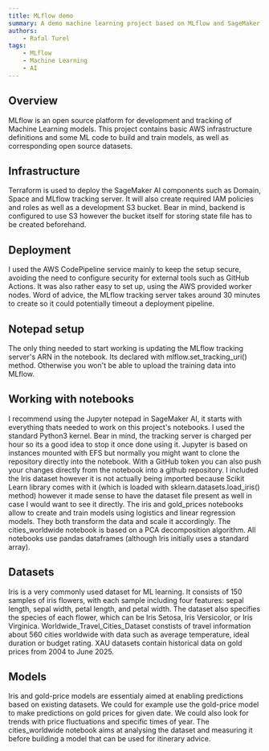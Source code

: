 ```yaml
---
title: MLflow demo
summary: A demo machine learning project based on MLflow and SageMaker AI
authors:
    - Rafal Turel
tags:
    - MLflow
    - Machine Learning
    - AI
---
```


## Overview

MLflow is an open source platform for development and tracking of Machine Learning models. This project contains basic AWS infrastructure definitions and some ML code to build and train models, as well as corresponding open source datasets.

## Infrastructure

Terraform is used to deploy the SageMaker AI components such as Domain, Space and MLflow tracking server. It will also create required IAM policies and roles as well as a development S3 bucket.
Bear in mind, backend is configured to use S3 however the bucket itself for storing state file has to be created beforehand.

## Deployment

I used the AWS CodePipeline service mainly to keep the setup secure, avoiding the need to configure security for external tools such as GitHub Actions. It was also rather easy to set up, using the AWS provided worker nodes.
Word of advice, the MLflow tracking server takes around 30 minutes to create so it could potentially timeout a deployment pipeline.

## Notepad setup

The only thing needed to start working is updating the MLflow tracking server's ARN in the notebook. Its declared with mlflow.set_tracking_uri() method. Otherwise you won't be able to upload the training data into MLflow.

## Working with notebooks

I recommend using the Jupyter notepad in SageMaker AI, it starts with everything thats needed to work on this project's notebooks. I used the standard Python3 kernel.
Bear in mind, the tracking server is charged per hour so its a good idea to stop it once done using it. Jupyter is based on instances mounted with EFS but normally you might want to clone the repository directly into the notebook. With a GitHub token you can also push your changes directly from the notebook into a github repository.
I included the Iris dataset however it is not actually being imported because Scikit Learn library comes with it (which is loaded with sklearn.datasets.load_iris() method) however it made sense to have the dataset file present as well in case I would want to see it directly.
The iris and gold_prices notebooks allow to create and train models using logistics and linear regression models. They both transform the data and scale it accordingly. The cities_worldwide notebook is based on a PCA decomposition algorithm. All notebooks use pandas dataframes (although Iris initially uses a standard array).

## Datasets

Iris is a very commonly used dataset for ML learning. It consists of 150 samples of iris flowers, with each sample including four features: sepal length, sepal width, petal length, and petal width. The dataset also specifies the species of each flower, which can be Iris Setosa, Iris Versicolor, or Iris Virginica.
Worldwide_Travel_Cities_Dataset constists of travel information about 560 cities worldwide with data such as average temperature, ideal duration or budget rating.
XAU datasets contain historical data on gold prices from 2004 to June 2025.


## Models

Iris and gold-price models are essentialy aimed at enabling predictions based on existing datasets. We could for example use the gold-price model to make predictions on gold prices for given date. We could also look for trends with price fluctuations and specific times of year.
The cities_worldwide notebook aims at analysing the dataset and measuring it before building a model that can be used for itinerary advice.